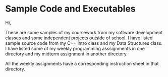 # Sample Code and Executables
Hi,

These are some samples of my coursework from my software development classes and some independent projects outside of school. I have listed sample source code from my C++ intro class and my Data Structures class. I have listed some of my weekly programming asssignments in one directory and my midterm assignment in another directory.

All the weekly assignments have a corresponding instruction sheet in that directory.

